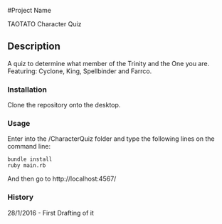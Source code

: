 #Project Name

TAOTATO Character Quiz

## Description

A quiz to determine what member of the Trinity and the One you are. Featuring: Cyclone, King, Spellbinder and Farrco.

### Installation

Clone the repository onto the desktop.

### Usage

Enter into the /CharacterQuiz folder and type the following lines on the command line:

```
bundle install
ruby main.rb
```
And then go to http://localhost:4567/


### History
28/1/2016 - First Drafting of it
